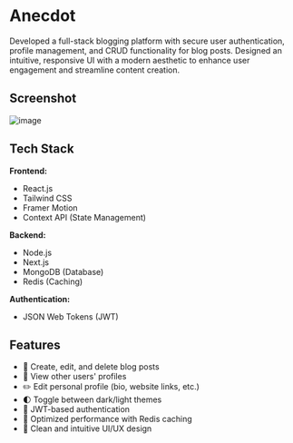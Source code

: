 # Anecdot

Developed a full-stack blogging platform with secure user authentication, profile management, and CRUD functionality for blog posts. Designed an intuitive, responsive UI with a modern aesthetic to enhance user engagement and streamline content creation.

## Screenshot
![image](https://github.com/user-attachments/assets/8b80c27c-7824-4514-b769-425d05e143f7)

## Tech Stack

**Frontend:**

- React.js
- Tailwind CSS
- Framer Motion
- Context API (State Management)

**Backend:**

- Node.js
- Next.js
- MongoDB (Database)
- Redis (Caching)

**Authentication:**

- JSON Web Tokens (JWT)

## Features

- 📝 Create, edit, and delete blog posts
- 👥 View other users' profiles
- ✏️ Edit personal profile (bio, website links, etc.)
- 🌓 Toggle between dark/light themes
- 🔐 JWT-based authentication
- 🚀 Optimized performance with Redis caching
- 🎨 Clean and intuitive UI/UX design
